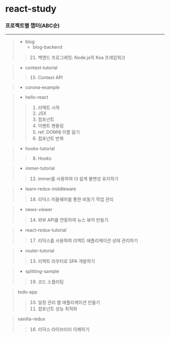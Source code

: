 # react-study

### 프로젝트별 챕터(ABC순)
---

> + blog
>   + blog-backend
>> 21. 백엔드 프로그래밍: Node.js의 Koa 프레임워크

> + context-tutorial
>> 15. Context API

> + corona-example

> + hello-react
>> 1. 리액트 시작
>> 2. JSX
>> 3. 컴포넌트
>> 4. 이벤트 핸들링
>> 5. ref: DOM에 이름 달기
>> 6. 컴포넌트 반복

> + hooks-tutorial
>> 8. Hooks

> + immer-tutorial
>> 12. immer를 사용하여 더 쉽게 불변성 유지하기

> + learn-redux-middleware
>> 18. 리덕스 미들웨어를 통한 비동기 작업 관리

> + news-viewer
>> 14. 외부 API를 연동하여 뉴스 뷰어 만들기


> + react-redux-tutorial
>> 17. 리덕스를 사용하여 리액트 애플리케이션 상태 관리하기


> + router-tutorial
>> 13. 리액트 라우터로 SPA 개발하기


> + splitting-sample
>> 19. 코드 스플리팅

> todo-app
>> 10. 일정 관리 웹 애플리케이션 만들기
>> 11. 컴포넌트 성능 최적화

> vanilla-redux
>> 16. 리덕스 라이브러리 이해하기
